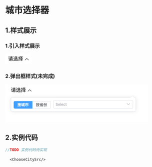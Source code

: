 # 城市选择器

## 1.样式展示

### 1.引入样式展示
![img_17.png](./img_17.png)

### 2.弹出框样式(未完成)
![img_18.png](./img_18.png)


## 2.实例代码
```js
//TODO 实例代码待实现
```
```vue
  <ChooseCitySrc/>
```